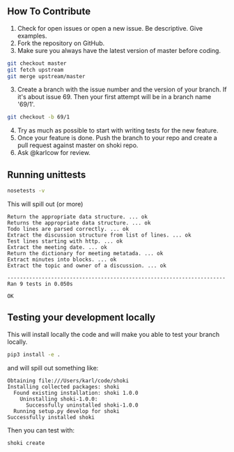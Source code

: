## How To Contribute

1. Check for open issues or open a new issue. Be descriptive. Give examples.
2. Fork the repository on GitHub.
3. Make sure you always have the latest version of master before coding.
```bash
git checkout master
git fetch upstream
git merge upstream/master
```
3. Create a branch with the issue number and the version of your branch. If it's about issue 69. Then your first attempt will be in a branch name '69/1'.

```bash
git checkout -b 69/1
```
4. Try as much as possible to start with writing tests for the new feature.
5. Once your feature is done. Push the branch to your repo and create a pull request against master on shoki repo.
6. Ask @karlcow for review.

## Running unittests

```bash
nosetests -v
```

This will spill out (or more)

```
Return the appropriate data structure. ... ok
Returns the appropriate data structure. ... ok
Todo lines are parsed correctly. ... ok
Extract the discussion structure from list of lines. ... ok
Test lines starting with http. ... ok
Extract the meeting date. ... ok
Return the dictionary for meeting metatada. ... ok
Extract minutes into blocks. ... ok
Extract the topic and owner of a discussion. ... ok

----------------------------------------------------------------------
Ran 9 tests in 0.050s

OK
```

## Testing your development locally

This will install locally the code and will make you able to test your branch locally.

```bash
pip3 install -e .
```

and will spill out something like:

```
Obtaining file:///Users/karl/code/shoki
Installing collected packages: shoki
  Found existing installation: shoki 1.0.0
    Uninstalling shoki-1.0.0:
      Successfully uninstalled shoki-1.0.0
  Running setup.py develop for shoki
Successfully installed shoki
```

Then you can test with:

```bash
shoki create
```

